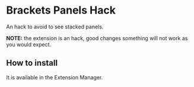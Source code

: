 # Brackets Panels Hack

An hack to avoid to see stacked panels.

**NOTE:** the extension is an hack, good changes something will not work as you would expect.


## How to install

It is available in the Extension Manager.
